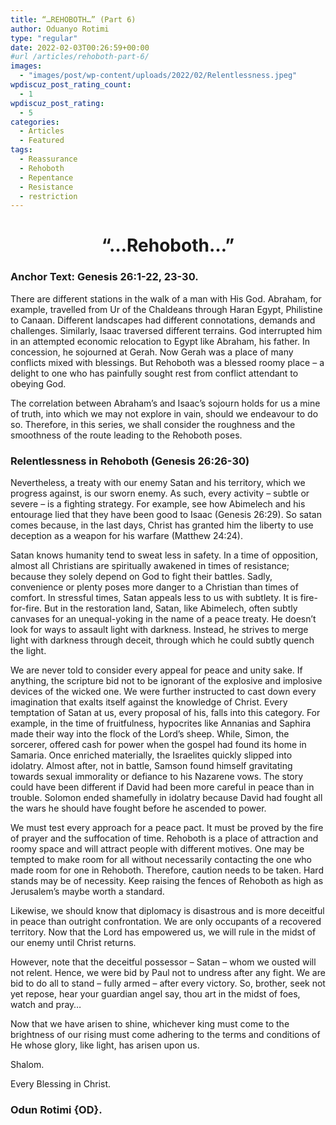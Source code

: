```yaml
---
title: “…REHOBOTH…” (Part 6)
author: Oduanyo Rotimi
type: "regular"
date: 2022-02-03T00:26:59+00:00
#url /articles/rehoboth-part-6/
images: 
  - "images/post/wp-content/uploads/2022/02/Relentlessness.jpeg"
wpdiscuz_post_rating_count:
  - 1
wpdiscuz_post_rating:
  - 5
categories:
  - Articles
  - Featured
tags:
  - Reassurance
  - Rehoboth
  - Repentance
  - Resistance
  - restriction
---
```

<h1 id="rehoboth" style="text-align: center;">
  <strong>&#8220;&#8230;Rehoboth&#8230;&#8221;</strong>
</h1>

### **Anchor Text**: **Genesis 26:1-22, 23-30.**

There are different stations in the walk of a man with His God. Abraham, for example, travelled from Ur of the Chaldeans through Haran Egypt, Philistine to Canaan. Different landscapes had different connotations, demands and challenges. Similarly, Isaac traversed different terrains. God interrupted him in an attempted economic relocation to Egypt like Abraham, his father. In concession, he sojourned at Gerah. Now Gerah was a place of many conflicts mixed with blessings. But Rehoboth was a blessed roomy place – a delight to one who has painfully sought rest from conflict attendant to obeying God.

The correlation between Abraham&#8217;s and Isaac&#8217;s sojourn holds for us a mine of truth, into which we may not explore in vain, should we endeavour to do so. Therefore, in this series, we shall consider the roughness and the smoothness of the route leading to the Rehoboth poses.

<h3 aria-level="1">
  <strong>Relentlessness in Rehoboth (Genesis 26:26-30)</strong><span data-ccp-props="{&quot;201341983&quot;:0,&quot;335559738&quot;:240,&quot;335559739&quot;:0,&quot;335559740&quot;:259}"> </span>
</h3>

<span data-contrast="auto">Nevertheless, a treaty with our enemy Satan and his territory, which we progress against, is our sworn enemy. As such, every activity – subtle or severe – is a fighting strategy. For example, see how Abimelech and his entourage lied that they have been good to Isaac (Genesis 26:29). So satan comes because, in the last days, Christ has granted him the liberty to use deception as a weapon for his warfare (</span><span data-contrast="auto">Matthew 24:24</span><span data-contrast="auto">).</span><span data-ccp-props="{&quot;201341983&quot;:0,&quot;335551550&quot;:6,&quot;335551620&quot;:6,&quot;335559739&quot;:160,&quot;335559740&quot;:259}"> </span>

<span data-contrast="auto">Satan knows humanity tend to sweat less in safety. In a time of opposition, almost all Christians are spiritually awakened in times of resistance; because they solely depend on God to fight their battles. Sadly, convenience or plenty poses more danger to a Christian than times of comfort. In stressful times, Satan appeals less to us with subtlety. It is fire-for-fire. But in the restoration land, Satan, like Abimelech, often subtly canvases for an unequal-yoking in the name of a peace treaty. He doesn&#8217;t look for ways to assault light with darkness. Instead, he strives to merge light with darkness through deceit, through which he could subtly quench the light.</span><span data-ccp-props="{&quot;201341983&quot;:0,&quot;335551550&quot;:6,&quot;335551620&quot;:6,&quot;335559739&quot;:160,&quot;335559740&quot;:259}"> </span>

<span data-contrast="auto">We are never told to consider every appeal for peace and unity sake. If anything, the scripture bid not to be ignorant of the explosive and implosive devices of the wicked one. We were further instructed to cast down every imagination that exalts itself against the knowledge of Christ. Every temptation of Satan at us, every proposal of his, falls into this category. For example, in the time of fruitfulness, hypocrites like Annanias and Saphira made their way into the flock of the Lord&#8217;s sheep. While, Simon, the sorcerer, offered cash for power when the gospel had found its home in Samaria. Once enriched materially, the Israelites quickly slipped into idolatry. Almost after, not in battle, Samson found himself gravitating towards sexual immorality or defiance to his Nazarene vows. The story could have been different if David had been more careful in peace than in trouble. Solomon ended shamefully in idolatry because David had fought all the wars he should have fought before he ascended to power.</span><span data-ccp-props="{&quot;201341983&quot;:0,&quot;335551550&quot;:6,&quot;335551620&quot;:6,&quot;335559739&quot;:160,&quot;335559740&quot;:259}"> </span>

<span data-contrast="auto">We must test every approach for a peace pact. It must be proved by the fire of prayer and the suffocation of time. Rehoboth is a place of attraction and roomy space and will attract people with different motives. One may be tempted to make room for all without necessarily contacting the one who made room for one in Rehoboth. Therefore, caution needs to be taken. Hard stands may be of necessity. Keep raising the fences of Rehoboth as high as Jerusalem&#8217;s maybe worth a standard. </span><span data-ccp-props="{&quot;201341983&quot;:0,&quot;335551550&quot;:6,&quot;335551620&quot;:6,&quot;335559739&quot;:160,&quot;335559740&quot;:259}"> </span>

<span data-contrast="auto">Likewise, we should know that diplomacy is disastrous and is more deceitful in peace than outright confrontation. We are only occupants of a recovered territory. Now that the Lord has empowered us, we will rule in the midst of our enemy until Christ returns. </span>

<span data-contrast="auto">However, note that the deceitful possessor – Satan – whom we ousted will not relent. Hence, we were bid by Paul not to undress after any fight. We are bid to do all to stand – fully armed – after every victory. So, brother, seek not yet repose, hear your guardian angel say, thou art in the midst of foes, watch and pray&#8230;</span><span data-ccp-props="{&quot;201341983&quot;:0,&quot;335551550&quot;:6,&quot;335551620&quot;:6,&quot;335559739&quot;:160,&quot;335559740&quot;:259}"> </span>

<span data-contrast="auto">Now that we have arisen to shine, whichever king must come to the brightness of our rising must come adhering to the terms and conditions of He whose glory, like light, has arisen upon us.</span><span data-ccp-props="{&quot;201341983&quot;:0,&quot;335551550&quot;:6,&quot;335551620&quot;:6,&quot;335559739&quot;:160,&quot;335559740&quot;:259}"> </span>

Shalom.

Every Blessing in Christ.

### **Odun Rotimi {OD}.**